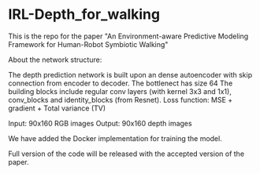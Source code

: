 # IRL-Depth_for_walking
This is the repo for the paper "An Environment-aware Predictive Modeling Framework for Human-Robot Symbiotic Walking"

About the network structure:

The depth prediction network is built upon an dense autoencoder with skip connection from encoder to decoder.
The bottlenect has size 64
The building blocks include regular conv layers (with kernel 3x3 and 1x1), conv_blocks and identity_blocks (from Resnet).
Loss function: MSE + gradient + Total variance (TV)

Input: 90x160 RGB images
Output: 90x160 depth images

We have added the Docker implementation for training the model.

Full version of the code will be released with the accepted version of the paper.
